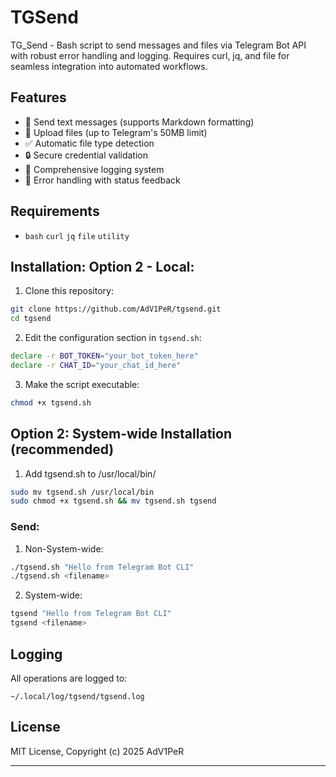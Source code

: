 # TGSend
TG_Send - Bash script to send messages and files via Telegram Bot API with robust error handling and logging. Requires curl, jq, and file for seamless integration into automated workflows.

## Features

- 📨 Send text messages (supports Markdown formatting)
- 📁 Upload files (up to Telegram's 50MB limit)
- ✅ Automatic file type detection
- 🔒 Secure credential validation
- 📝 Comprehensive logging system
- 🚦 Error handling with status feedback

## Requirements

- `bash`     `curl`   `jq`   `file`  `utility`

## Installation: Option 2 - Local:

1. Clone this repository:
```bash
git clone https://github.com/AdV1PeR/tgsend.git
cd tgsend
```

2. Edit the configuration section in `tgsend.sh`:
```bash
declare -r BOT_TOKEN="your_bot_token_here"
declare -r CHAT_ID="your_chat_id_here"
```

3. Make the script executable:
```bash
chmod +x tgsend.sh
```
## Option 2: System-wide Installation (recommended)
  1. Add tgsend.sh to /usr/local/bin/
  ```bash
  sudo mv tgsend.sh /usr/local/bin
  sudo chmod +x tgsend.sh && mv tgsend.sh tgsend
  ```

### Send:
1. Non-System-wide:
```bash
./tgsend.sh "Hello from Telegram Bot CLI"
./tgsend.sh <filename>
```
2. System-wide:
```bash
tgsend "Hello from Telegram Bot CLI"
tgsend <filename>
```

## Logging

All operations are logged to:
```
~/.local/log/tgsend/tgsend.log
```

## License

MIT License, Copyright (c) 2025 AdV1PeR

---
